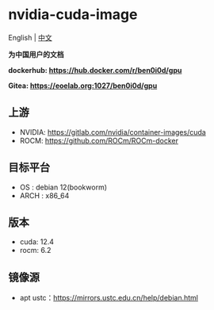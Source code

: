 # nvidia-cuda-image
English | [中文](README_CN.md)

**为中国用户的文档**

**dockerhub: https://hub.docker.com/r/ben0i0d/gpu**

**Gitea: https://eoelab.org:1027/ben0i0d/gpu**

## 上游
* NVIDIA: https://gitlab.com/nvidia/container-images/cuda
* ROCM: https://github.com/ROCm/ROCm-docker

## 目标平台
* OS : debian 12(bookworm)
* ARCH : x86_64

## 版本
* cuda: 12.4
* rocm: 6.2

## 镜像源
* apt ustc：https://mirrors.ustc.edu.cn/help/debian.html


